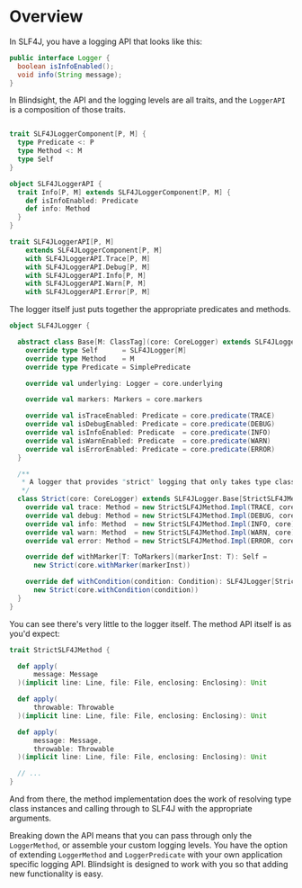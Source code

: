 # Overview

In SLF4J, you have a logging API that looks like this: 

```java
public interface Logger {
  boolean isInfoEnabled();
  void info(String message);
}
```

In Blindsight, the API and the logging levels are all traits, and the `LoggerAPI` is a composition of those traits. 

```scala

trait SLF4JLoggerComponent[P, M] {
  type Predicate <: P
  type Method <: M
  type Self
}

object SLF4JLoggerAPI {
  trait Info[P, M] extends SLF4JLoggerComponent[P, M] {
    def isInfoEnabled: Predicate
    def info: Method
  }
}

trait SLF4JLoggerAPI[P, M]
    extends SLF4JLoggerComponent[P, M]
    with SLF4JLoggerAPI.Trace[P, M]
    with SLF4JLoggerAPI.Debug[P, M]
    with SLF4JLoggerAPI.Info[P, M]
    with SLF4JLoggerAPI.Warn[P, M]
    with SLF4JLoggerAPI.Error[P, M]
```

The logger itself just puts together the appropriate predicates and methods.

```scala
object SLF4JLogger {

  abstract class Base[M: ClassTag](core: CoreLogger) extends SLF4JLogger[M] {
    override type Self      = SLF4JLogger[M]
    override type Method    = M
    override type Predicate = SimplePredicate

    override val underlying: Logger = core.underlying

    override val markers: Markers = core.markers

    override val isTraceEnabled: Predicate = core.predicate(TRACE)
    override val isDebugEnabled: Predicate = core.predicate(DEBUG)
    override val isInfoEnabled: Predicate  = core.predicate(INFO)
    override val isWarnEnabled: Predicate  = core.predicate(WARN)
    override val isErrorEnabled: Predicate = core.predicate(ERROR)
  }

  /**
   * A logger that provides "strict" logging that only takes type class aware arguments.
   */
  class Strict(core: CoreLogger) extends SLF4JLogger.Base[StrictSLF4JMethod](core) {
    override val trace: Method = new StrictSLF4JMethod.Impl(TRACE, core)
    override val debug: Method = new StrictSLF4JMethod.Impl(DEBUG, core)
    override val info: Method  = new StrictSLF4JMethod.Impl(INFO, core)
    override val warn: Method  = new StrictSLF4JMethod.Impl(WARN, core)
    override val error: Method = new StrictSLF4JMethod.Impl(ERROR, core)

    override def withMarker[T: ToMarkers](markerInst: T): Self =
      new Strict(core.withMarker(markerInst))

    override def withCondition(condition: Condition): SLF4JLogger[StrictSLF4JMethod] =
      new Strict(core.withCondition(condition))
  }
}
```

You can see there's very little to the logger itself.  The method API itself is as you'd expect:

```scala
trait StrictSLF4JMethod {

  def apply(
      message: Message
  )(implicit line: Line, file: File, enclosing: Enclosing): Unit

  def apply(
      throwable: Throwable
  )(implicit line: Line, file: File, enclosing: Enclosing): Unit

  def apply(
      message: Message,
      throwable: Throwable
  )(implicit line: Line, file: File, enclosing: Enclosing): Unit

  // ...
}
```

And from there, the method implementation does the work of resolving type class instances and calling through to SLF4J with the appropriate arguments.

Breaking down the API means that you can pass through only the `LoggerMethod`, or assemble your custom logging levels.  You have the option of extending `LoggerMethod` and `LoggerPredicate` with your own application specific logging API.   Blindsight is designed to work with you so that adding new functionality is easy.
